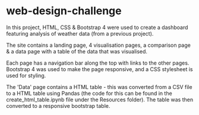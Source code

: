 # web-design-challenge

In this project, HTML, CSS & Bootstrap 4 were used to create a dashboard featuring analysis of weather data (from a previous project).

The site contains a landing page, 4 visualisation pages, a comparison page & a data page with a table of the data that was visualised. 

Each page has a navigation bar along the top with links to the other pages. Bootstrap 4 was used to make the page responsive, and a CSS stylesheet is used for styling. 

The 'Data' page contains a HTML table - this was converted from a CSV file to a HTML table using Pandas (the code for this can be found in the create_html_table.ipynb file under the Resources folder). The table was then converted to a responsive bootstrap table. 



